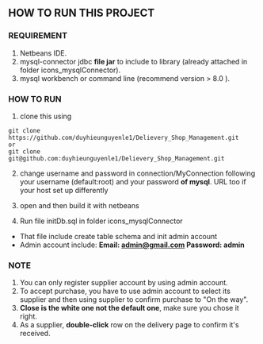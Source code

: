 ## HOW TO RUN THIS PROJECT

### REQUIREMENT

1. Netbeans IDE.
2. mysql-connector jdbc <strong>file jar</strong> to include to library (already attached in folder icons_mysqlConnector).
3. mysql workbench or command line (recommend version > 8.0 ).

### HOW TO RUN

1. clone this using

```
git clone https://github.com/duyhieunguyenle1/Delievery_Shop_Management.git
or
git clone git@github.com:duyhieunguyenle1/Delievery_Shop_Management.git
```

2. change username and password in connection/MyConnection following your username (default:root) and your password <b>of mysql</b>. URL too if your host set up differently

3. open and then build it with netbeans

4. Run file initDb.sql in folder icons_mysqlConnector

- That file include create table schema and init admin account
- Admin account include:
  <b>
  Email: admin@gmail.com
  Password: admin
  </b>

### NOTE

1. You can only register supplier account by using admin account.
2. To accept purchase, you have to use admin account to select its supplier and then using supplier to confirm purchase to "On the way".
3. <b>Close is the white one not the default one</b>, make sure you chose it right.
4. As a supplier, <b>double-click</b> row on the delivery page to confirm it's received.
